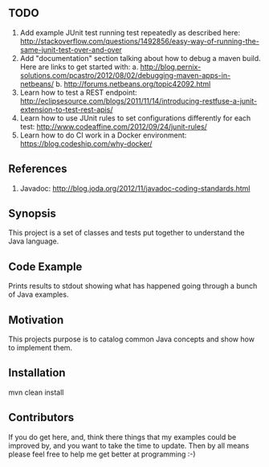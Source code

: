 ## TODO
1. Add example JUnit test running test repeatedly as described here: http://stackoverflow.com/questions/1492856/easy-way-of-running-the-same-junit-test-over-and-over
2. Add "documentation" section talking about how to debug a maven build. Here are links to get started with: 
    a. http://blog.pernix-solutions.com/pcastro/2012/08/02/debugging-maven-apps-in-netbeans/
    b. http://forums.netbeans.org/topic42092.html
3. Learn how to test a REST endpoint: http://eclipsesource.com/blogs/2011/11/14/introducing-restfuse-a-junit-extension-to-test-rest-apis/ 
4. Learn how to use JUnit rules to set configurations differently for each test: http://www.codeaffine.com/2012/09/24/junit-rules/
5. Learn how to do CI work in a Docker environment: https://blog.codeship.com/why-docker/ 

## References
1. Javadoc: http://blog.joda.org/2012/11/javadoc-coding-standards.html

## Synopsis

This project is a set of classes and tests put together to understand the Java language.

## Code Example

Prints results to stdout showing what has happened going through a bunch of Java examples.

## Motivation

This projects purpose is to catalog common Java concepts and show how to implement them.

## Installation

mvn clean install

## Contributors

If you do get here, and, think there things that my examples could be improved by, and you want to take the time to update. Then by all means please feel free to help me get better at programming :-)
